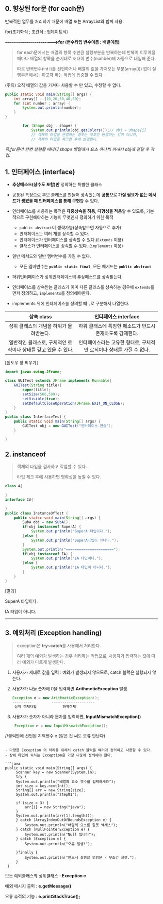 

## 0. 향상된 for문 (for each문)

반복적인 업무를 처리하기 때문에 배열 또는 ArrayList와 함께 사용.

for(초기화식 ; 조건식 ; 업데이트식)

**------------------------>for (변수타입 변수이름 : 배열이름)**

> for each문에서는 배열의 항목 수만큼 실행부분을 반복하는데 반복이 이루어질 때마다 배열의 항목을 순서대로 꺼내어 변수(number)에 자동으로 대입해 준다.
>
> 따로 반복변수(int i)를 선언하거나 배열의 값을 가져오는 부분(array[i]) 없이 실행부분에서는 하고자 하는 작업에 집중할 수 있다.

(주의) 오직 배열의 값을 가져다 사용할 수 만 있고, 수정할 수 없다.

```java
public static void main(String[] args) {
    int array[] - {10,20,30,40,50};
    for (int number : array) {
        System.out.println(number);
    }
}
```

```java
		for (Shape obj : shape) { 
			System.out.println(obj.getColors());// obj = shape[i]
			// 객체의 타입을 변경하는 경우는 무조건 변경하는 것이 아니라,
			// 객체의 타입을 체크한 후에 변경한다.
```

*즉,for문이 한번 실행될 때마다 shape 배열에서 요소 하나씩 꺼내서 obj에 전달 후 작업.*

##  1. 인터페이스 (interface)

* **추상메소드(상수도 포함)만** 정의하는 특별한 클래스

* 공통된 특징으로 부모 클래스를 만들어 상속했는데 **공통으로 가질 필요가 없는 메서드가 생겼을 때 인터페이스를 통해 구현**할 수 있다.

* 인터페이스를 사용하는 목적은 **다중상속을 허용**, **다형성을 적용**할 수 있도록,
  기본적으로 구현해야하는 기능이 무엇인지 정의하기 위한 목적
  * `public abstract`이 생략가능(상속받으면 자동으로 추가)
  * 인터페이스는 여러 개를 상속할 수 있다.
  * 인터페이스가 인터페이스를 상속할 수 있다.(`Extends` 이용)
  * 클래스가 인터페이스를 상속할 수 있다. (`implements` 이용)	
* 일반 메서드와 일반 멤버변수를 가질 수 없다.
  * 모든 멤버변수는 **`public static final`**, 모든 메서드는 **`public abstract`**

* 하위인터페이스가 상위인터페이스의 추상메소드를 상속받는다.

* 인터페이스를 상속받는 클래스가 이미 다른 클래스를 상속하는 경우에  `extends`를 먼저 정의하고, `implements`를 정의해야한다.
* implements 뒤에 인터페이스를 정의할 때 `,`로 구분해서 나열한다.


|                          상속 class                          |                     인터페이스 interface                     |
| :----------------------------------------------------------: | :----------------------------------------------------------: |
|           상위 클래스의 개념을 하위가 물려받는다.            |  하위 클래스에 특정한 메소드가 반드시 존재하도록 강제한다.   |
| 일반적인 클래스로, 구체적인 로직이나 상태를 갖고 있을 수 있다. | 인터페이스라는 고유한 형태로, 구체적인 로직이나 상태를 가질 수 없다. |

[윈도우 창 띄우기]

```java
import javax.swing.JFrame;

class GUITest extends JFrame implements Runnable{
	GUITest(String title){
		super(title);
		setSize(500,500);
		setVisible(true);
		setDefaultCloseOperation(JFrame.EXIT_ON_CLOSE);
	}
}
public class InterfaceTest {
	public static void main(String[] args) {
		GUITest obj = new GUITest("인터페이스 연습");
	}

}
```



## 2. instanceof

> 객체의 타입을 검사하고 작업할 수 있다.
>
> 타입 체크 후에 사용하면 명확성을 높일 수 있다.

```java
class A{
	
}
interface IA{
	
}
public class InstanceOfTest {
	public static void main(String[] args) {
		SubA obj = new SubA();
		if(obj instanceof SuperA) {
			System.out.println("SuperA 타입이다.");
		}else {
			System.out.println("SuperA타입이 아니다.");
		}
		System.out.println("======================");
        if(obj instanceof IA) {
			System.out.println("IA 타입이다.");
		}else {
			System.out.println("IA 타입이 아니다.");
		}
    }
}
```

[결과]

SuperA 타입이다.

IA 타입이 아니다.

---



## 3. 예외처리 (Exception handling)

> exception은 **try~catch**를 사용해서 처리한다.
>
> 여러 개의 예외가 발생하는 경우 처리하는 작업으로, 사용자가 입력하는 값에 따라 예외가 다르게 발생한다.

1. 사용자가 제대로 값을 입력 : 예외가 발생되지 않으므로, catch 블럭은 실행되지 않는다.

2. 사용자가 나눌 숫자에 0을 입력하면 **ArithmeticException** 발생

    ``` java
    Exception e = new ArithmeticException();
    ---------		  --------------------
     상위 객체타입			하위객체
    ```

3. 사용자가 숫자가 아니라 문자를 입력하면, **InputMismatchException()**

   ``` java
    Exception e = new InputMismatchException();
 //블럭안에 선언된 지역변수 e (같은 것 써도 오류 안난다)
   ```
   
   - 다양한 Exception 의 처리를 위해서 catch 블럭을 여러개 정의하고 사용할 수 있다.
   - 상위 타입에 속하는 Exception은 가장 나중에 정의해야 한다.

```java
public static void main(String[] args) {
		Scanner key = new Scanner(System.in);
		try {	
		System.out.println("배열의 요소 갯수를 입력하세요");
		int size = key.nextInt();
		String[] arr = new String[size];
		System.out.println("step01");
            
		if (size > 3) {
			arr[1] = new String("java");
		}
		System.out.println(arr[1].length());
		} catch (ArrayIndexOutOfBoundsException e) {	
			System.out.println("배열의 요소를 잘못 액세스");
		} catch (NullPointerException e) {
			System.out.println("Null 입니다");
		} catch (Exception e) {
			System.out.println("오류 발생!");
		
        }finally {
			System.out.println("반드시 실행할 명령문 - 무조건 실행.");
		}
	}
```

모든 예외클래스의 상위클래스 : **Exception e**

예외 메시지 출력 : **e.getMessage()**

오류 추적의 기능 : **e.printStackTrace();**

